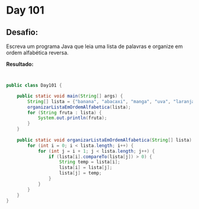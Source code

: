 # Day 101

## Desafio:

Escreva um programa Java que leia uma lista de palavras e organize em ordem alfabética reversa.

**Resultado:**

```java


public class Day101 {

    public static void main(String[] args) {
        String[] lista = {"banana", "abacaxi", "manga", "uva", "laranja", "melancia", "pera", "maçã", "pêssego", "kiwi"};
        organizarListaEmOrdemAlfabetica(lista);
        for (String fruta : lista) {
            System.out.println(fruta);
        }
    }
    
    public static void organizarListaEmOrdemAlfabetica(String[] lista) {
        for (int i = 0; i < lista.length; i++) {
            for (int j = i + 1; j < lista.length; j++) {
                if (lista[i].compareTo(lista[j]) > 0) {
                    String temp = lista[i];
                    lista[i] = lista[j];
                    lista[j] = temp;
                }
            }
        }
    }
}
